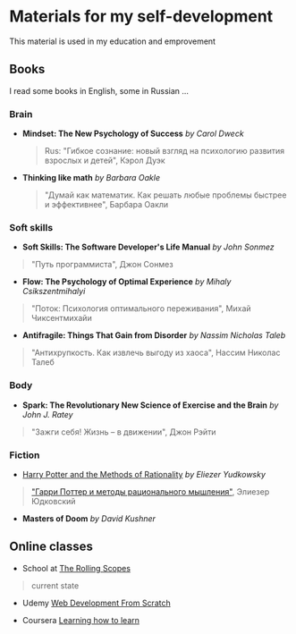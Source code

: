 # Materials for my self-development

This material is used in my education and emprovement

## Books
I read some books in English, some in Russian ...

### Brain

* **Mindset: The New Psychology of Success**
	_by Carol  Dweck_
	>Rus: "Гибкое сознание: новый взгляд на психологию развития взрослых и детей", Кэрол Дуэк
	
* **Thinking like math** 
_by Barbara Oakle_
	>"Думай как математик. Как решать любые проблемы быстрее и эффективнее", Барбара Оакли
	

### Soft skills
* **Soft Skills: The Software Developer's Life Manual** _by John Sonmez_
>"Путь программиста", Джон Сонмез

* **Flow: The Psychology of Optimal Experience**
_by Mihaly Csikszentmihalyi_
>"Поток: Психология оптимального переживания", Михай Чиксентмихайи
	
* **Antifragile: Things That Gain from Disorder**
_by Nassim Nicholas Taleb_
> "Антихрупкость. Как извлечь выгоду из хаоса", Нассим Николас Талеб

### Body
* **Spark: The Revolutionary New Science of Exercise and the Brain** _by  John J. Ratey_
>"Зажги себя! Жизнь – в движении", Джон Рэйти
	
### Fiction

* [Harry Potter and the Methods of Rationality](http://www.hpmor.com/)
_by Eliezer Yudkowsky_
> ["Гарри Поттер и методы рационального мышления"](https://hpmor.ru/), Элиезер Юдковский	
* **Masters of Doom** _by David Kushner_

##  Online classes

* School at [The Rolling Scopes](https://rollingscopes.com/)
> current state

* Udemy [Web Development From Scratch](https://www.udemy.com/course/web-development-learn-by-doing-html5-css3-from-scratch-introductory/learn/lecture/364396#overview)

* Coursera [Learning how to learn](https://www.coursera.org/learn/learning-how-to-learn/home/welcome)